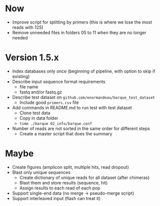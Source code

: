 # Now
- Improve script for splitting by primers (this is where we lose the most reads with 12S)
- Remove unneeded files in folders 05 to 11 when they are no longer needed

# Version 1.5.x
- Index databases only once (beginning of pipeline, with option to skip if existing)
- Describe input sequence format requirements
  - file name
  - fastq and/or fastq.gz
- Describe test dataset on `github.com/enormandeau/barque_test_dataset`
  - Include good `primers.csv` file
- Add commands in README.md to run test with test dataset
  - Clone test data
  - Copy in data folder
  - `time ./barque 02_info/barque.conf`
- Number of reads are not sorted in the same order for different steps
  - Create a master script that does the summary

# Maybe
- Create figures (amplicon split, multiple hits, read dropout)
- Blast only unique sequences
  - Create dictionary of unique reads for all dataset (after chimeras)
  - Blast them and store results (sequence, hit)
  - Assign results to each read of each pop
- Support single-end data (no merge -> pseudo-merge script)
- Support interleaved input (flash can treat it)
